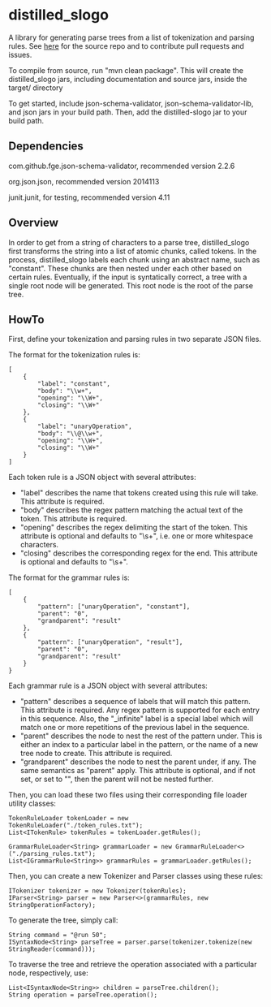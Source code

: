 distilled_slogo
===============

A library for generating parse trees from a list of tokenization and parsing rules. See [here](https://github.com/infiniteregress/distilled_slogo) for the source repo and to contribute pull requests and issues.

To compile from source, run "mvn clean package". This will create the distilled_slogo jars, including documentation and source jars, inside the target/ directory

To get started, include json-schema-validator, json-schema-validator-lib, and json jars in your build path. Then, add the distilled-slogo jar to your build path.

Dependencies
------------

com.github.fge.json-schema-validator, recommended version 2.2.6

org.json.json, recommended version 2014113

junit.junit, for testing, recommended version 4.11

Overview
--------

In order to get from a string of characters to a parse tree, distilled_slogo first transforms the string into a list of atomic chunks, called tokens. In the process, distilled_slogo labels each chunk using an abstract name, such as "constant". These chunks are then nested under each other based on certain rules. Eventually, if the input is syntatically correct, a tree with a single root node will be generated. This root node is the root of the parse tree.

HowTo
-----
First, define your tokenization and parsing rules in two separate JSON files.

The format for the tokenization rules is:

    [
        {
            "label": "constant",
            "body": "\\w+",
            "opening": "\\W+",
            "closing": "\\W+"
        },
        {
            "label": "unaryOperation",
            "body": "\\@\\w+",
            "opening": "\\W+",
            "closing": "\\W+"
        }
    ]

Each token rule is a JSON object with several attributes:
-   "label" describes the name that tokens created using this rule will take. This attribute is required.
-   "body" describes the regex pattern matching the actual text of the token. This attribute is required.
-   "opening" describes the regex delimiting the start of the token. This attribute is optional and defaults to "\\s+", i.e. one or more whitespace characters.
-   "closing" describes the corresponding regex for the end. This attribute is optional and defaults to "\\s+".

The format for the grammar rules is:

    [
        {
            "pattern": ["unaryOperation", "constant"],
            "parent": "0",
            "grandparent": "result"
        },
        {
            "pattern": ["unaryOperation", "result"],
            "parent": "0",
            "grandparent": "result"
        }
    }

Each grammar rule is a JSON object with several attributes:
-   "pattern" describes a sequence of labels that will match this pattern. This attribute is required. Any regex pattern is supported for each entry in this sequence. Also, the "\_infinite" label is a special label which will match one or more repetitions of the previous label in the sequence.
-   "parent" describes the node to nest the rest of the pattern under. This is either an index to a particular label in the pattern, or the name of a new tree node to create. This attribute is required.
-   "grandparent" describes the node to nest the parent under, if any. The same semantics as "parent" apply. This attribute is optional, and if not set, or set to "", then the parent will not be nested further.

Then, you can load these two files using their corresponding file loader utility classes:

    TokenRuleLoader tokenLoader = new TokenRuleLoader("./token_rules.txt");
    List<ITokenRule> tokenRules = tokenLoader.getRules();

    GrammarRuleLoader<String> grammarLoader = new GrammarRuleLoader<>("./parsing_rules.txt");
    List<IGrammarRule<String>> grammarRules = grammarLoader.getRules();

Then, you can create a new Tokenizer and Parser classes using these rules:

    ITokenizer tokenizer = new Tokenizer(tokenRules);
    IParser<String> parser = new Parser<>(grammarRules, new StringOperationFactory);

To generate the tree, simply call:

    String command = "@run 50";
    ISyntaxNode<String> parseTree = parser.parse(tokenizer.tokenize(new StringReader(command)));

To traverse the tree and retrieve the operation associated with a particular node, respectively, use:

    List<ISyntaxNode<String>> children = parseTree.children();
    String operation = parseTree.operation();

